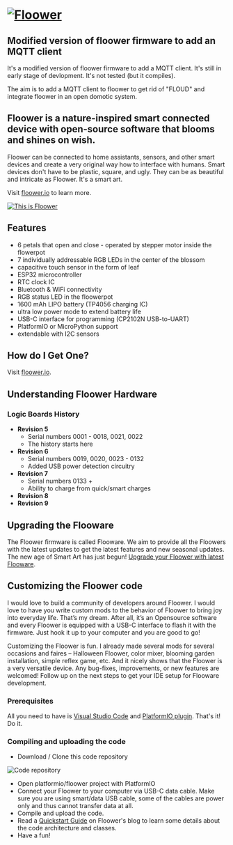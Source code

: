 # [![Floower](https://floower.io/wp-content/uploads/2020/04/floower.png)](https://floower.io)

## Modified version of floower firmware to add an MQTT client

It's a modified version of floower firmware to add a MQTT client.
It's still in early stage of devlopment.
It's not tested (but it compiles).

The aim is to add a MQTT client to floower to get rid of "FLOUD" and integrate floower in an open domotic system.

## Floower is a nature-inspired smart connected device with open-source software that blooms and shines on wish.

Floower can be connected to home assistants, sensors, and other smart devices and create a very original way how to interface with humans. Smart devices don't have to be plastic, square, and ugly. They can be as beautiful and intricate as Floower. It's a smart art.

Visit [floower.io](https://floower.io) to learn more.

[![This is Floower](https://github.com/jpraus/floower/blob/master/doc/floower-preview.jpg?raw=true)](https://www.youtube.com/watch?v=r68Je8jlLY4)

## Features

* 6 petals that open and close - operated by stepper motor inside the flowerpot
* 7 individually addressable RGB LEDs in the center of the blossom
* capacitive touch sensor in the form of leaf
* ESP32 microcontroller
* RTC clock IC
* Bluetooth & WiFi connectivity
* RGB status LED in the floowerpot
* 1600 mAh LIPO battery (TP4056 charging IC)
* ultra low power mode to extend battery life
* USB-C interface for programming (CP2102N USB-to-UART)
* PlatformIO or MicroPython support
* extendable with I2C sensors

## How do I Get One?

Visit [floower.io](https://floower.io).

## Understanding Floower Hardware

### Logic Boards History

* **Revision 5**
  * Serial numbers 0001 - 0018, 0021, 0022
  * The history starts here
* **Revision 6**
  * Serial numbers 0019, 0020, 0023 - 0132
  * Added USB power detection circuitry
* **Revision 7**
  * Serial numbers 0133 +
  * Ability to charge from quick/smart charges
* **Revision 8**
* **Revision 9**  

## Upgrading the Flooware

The Floower firmware is called Flooware. We aim to provide all the Floowers with the latest updates to get the latest features and new seasonal updates. The new age of Smart Art has just begun! [Upgrade your Floower with latest Flooware](https://floower.io/upgrading-floower/).

## Customizing the Floower code

I would love to build a community of developers around Floower. I would love to have you write custom mods to the behavior of Floower to bring joy into everyday life. That’s my dream. After all, it’s an Opensource software and every Floower is equipped with a USB-C interface to flash it with the firmware. Just hook it up to your computer and you are good to go!

Customizing the Floower is fun. I already made several mods for several occasions and faires – Halloween Floower, color mixer, blooming garden installation, simple reflex game, etc. And it nicely shows that the Floower is a very versatile device. Any bug-fixes, improvements, or new features are welcomed! Follow up on the next steps to get your IDE setup for Flooware development.

### Prerequisites

All you need to have is [Visual Studio Code](https://code.visualstudio.com/) and [PlatformIO plugin](https://platformio.org/). That's it! Do it.

### Compiling and uploading the code

* Download / Clone this code repository

![Code repository](https://github.com/jpraus/floower/blob/master/doc/github-code.png?raw=true)

* Open platformio/floower project with PlatformIO
* Connect your Floower to your computer via USB-C data cable. Make sure you are using smart/data USB cable, some of the cables are power only and thus cannot transfer data at all.
* Compile and upload the code.
* Read a [Quickstart Guide](https://floower.io/i-wrote-a-terrible-firmware/) on Floower's blog to learn some details about the code architecture and classes.
* Have a fun!
